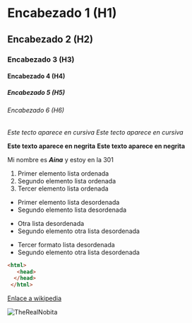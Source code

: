 # Encabezado 1 (H1)
## Encabezado 2 (H2)
### Encabezado 3 (H3)
#### Encabezado 4 (H4)
##### Encabezado 5 (H5)
###### Encabezado 6 (H6)

*Este tecto aparece en cursiva*
_Este tecto aparece en cursiva_

**Este texto aparece en negrita**
__Este texto aparece en negrita__

Mi nombre es __*Aina*__ y estoy en la 301

1. Primer elemento lista ordenada
2. Segundo elemento lista ordenada
3. Tercer elemento lista ordenada

* Primer elemento lista desordenada
* Segundo elemento lista desordenada

+ Otra lista desordenada
+ Segundo elemento otra lista desordenada

- Tercer formato lista desordenada
- Segundo elemento otra lista desordenada

```html
<html>
   <head>
  </head>
 </html>
 ```
 
 [Enlace a wikipedia](https://es.wikipedia.org/wiki/Nobita_Nobi "Haciendo clic aqui vas a la wikipedia")


![TheRealNobita](https://www.lavanguardia.com/files/og_thumbnail/uploads/2019/12/18/5fa5313980858.jpeg "Haciendo clic aqui vas a ver al verdadero Nobita en accion")
